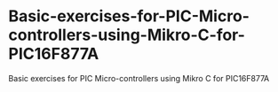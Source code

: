 # Basic-exercises-for-PIC-Micro-controllers-using-Mikro-C-for-PIC16F877A
Basic exercises for  PIC Micro-controllers using Mikro C for PIC16F877A
